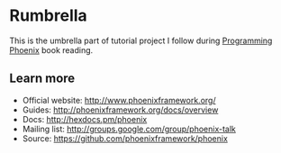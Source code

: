 # Rumbrella

This is the umbrella part of tutorial project I follow during [Programming Phoenix](https://pragprog.com/book/phoenix/programming-phoenix) book reading.
                                              
## Learn more

  * Official website: http://www.phoenixframework.org/
  * Guides: http://phoenixframework.org/docs/overview
  * Docs: http://hexdocs.pm/phoenix
  * Mailing list: http://groups.google.com/group/phoenix-talk
  * Source: https://github.com/phoenixframework/phoenix